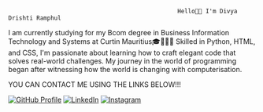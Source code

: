                                                     Hello👋🏽 I'm Divya Drishti Ramphul 
I am currently studying for my Bcom degree in Business Information Technology and Systems at Curtin Mauritius🎓👩🏾‍💻 Skilled in Python, HTML, and CSS, I'm passionate about learning how to craft elegant code that solves real-world challenges. My journey in the world of programming began after witnessing how the world is changing with computerisation.
                


YOU CAN CONTACT ME USING THE LINKS BELOW!!!
 

[![GitHub Profile](https://img.shields.io/badge/GitHub-Divyaramphul14-brightgreen)](https://github.com/your-username)
[![LinkedIn](https://img.shields.io/badge/LinkedIn-DivyaDrishtiRamphul-blue)]((https://www.linkedin.com/in/divya-drishti-ramphul-109866238/))
[![Instagram](https://img.shields.io/badge/Instagram-Follow%20%40vani1_4-pink)](https://www.instagram.com/vani1_4/)


